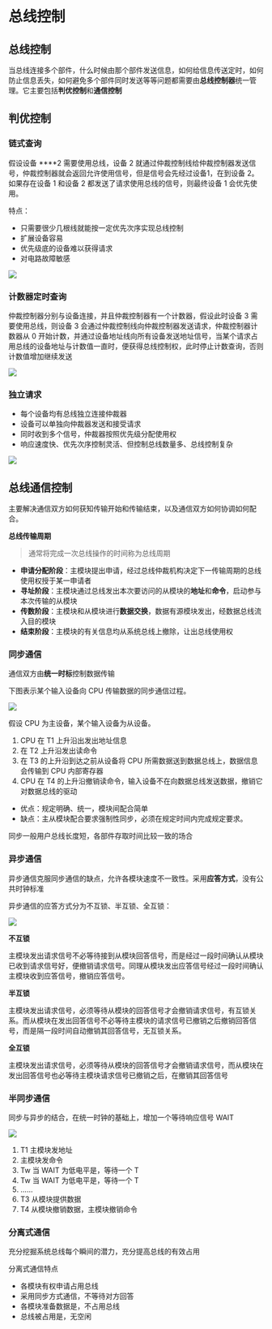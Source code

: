 # 总线控制

## 总线控制

当总线连接多个部件，什么时候由那个部件发送信息，如何给信息传送定时，如何防止信息丢失，如何避免多个部件同时发送等等问题都需要由**总线控制器**统一管理。它主要包括**判优控制**和**通信控制**

## **判优控制**

### 链式查询

假设设备 ****2 需要使用总线，设备 2 就通过仲裁控制线给仲裁控制器发送信号，仲裁控制器就会返回允许使用信号，但是信号会先经过设备1，在到设备 2。如果存在设备 1 和设备 2 都发送了请求使用总线的信号，则最终设备 1 会优先使用。

特点：

* 只需要很少几根线就能按一定优先次序实现总线控制
* 扩展设备容易
* 优先级底的设备难以获得请求
* 对电路故障敏感

![](../.gitbook/assets/lian-shi-cha-xun-fang-shi-.png)



### 计数器定时查询

仲裁控制器分别与设备连接，并且仲裁控制器有一个计数器，假设此时设备 3 需要使用总线，则设备 3 会通过仲裁控制线向仲裁控制器发送请求，仲裁控制器计数器从 0 开始计数，并通过设备地址线向所有设备发送地址信号，当某个请求占用总线的设备地址与计数值一直时，便获得总线控制权，此时停止计数查询，否则计数值增加继续发送

![](../.gitbook/assets/ji-shu-qi-ding-shi-cha-xun-.png)

### 独立请求

* 每个设备均有总线独立连接仲裁器
* 设备可以单独向仲裁器发送和接受请求
* 同时收到多个信号，仲裁器按照优先级分配使用权
* 响应速度快、优先次序控制灵活、但控制总线数量多、总线控制复杂

![](../.gitbook/assets/du-li-qing-qiu-.png)

## 总线通信控制

主要解决通信双方如何获知传输开始和传输结束，以及通信双方如何协调如何配合。

**总线传输周期**

> 通常将完成一次总线操作的时间称为总线周期

* **申请分配阶段**：主模块提出申请，经过总线仲裁机构决定下一传输周期的总线使用权授于某一申请者
* **寻址阶段**：主模块通过总线发出本次要访问的从模块的**地址**和**命令**，启动参与本次传输的从模块
* **传数阶段**：主模块和从模块进行**数据交换**，数据有源模块发出，经数据总线流入目的模块
* **结束阶段**：主模块的有关信息均从系统总线上撤除，让出总线使用权

### 同步通信

通信双方由**统一时标**控制数据传输

下图表示某个输入设备向 CPU 传输数据的同步通信过程。

![](../.gitbook/assets/tong-bu-tong-xin-.png)

假设 CPU 为主设备，某个输入设备为从设备。

1. CPU 在 T1 上升沿出发出地址信息
2. 在 T2 上升沿发出读命令
3. 在 T3 的上升沿到达之前从设备将 CPU 所需数据送到数据总线上，数据信息会传输到 CPU 内部寄存器
4. CPU 在 T4 的上升沿撤销读命令，输入设备不在向数据总线发送数据，撤销它对数据总线的驱动

* 优点：规定明确、统一，模块间配合简单
* 缺点：主从模块配合要求强制性同步，必须在规定时间内完成规定要求。

同步一般用户总线长度短，各部件存取时间比较一致的场合

### 异步通信

异步通信克服同步通信的缺点，允许各模块速度不一致性。采用**应答方式**，没有公共时钟标准

异步通信的应答方式分为不互锁、半互锁、全互锁：

![](../.gitbook/assets/yi-bu-tong-xin-.png)

**不互锁**

主模块发出请求信号不必等待接到从模块回答信号，而是经过一段时间确认从模块已收到请求信号好，便撤销请求信号。同理从模块发出应答信号经过一段时间确认主模块收到应答信号，撤销应答信号。

**半互锁**

主模块发出请求信号，必须等待从模块的回答信号才会撤销请求信号，有互锁关系。而从模块在发出回答信号不必等待主模块的请求信号已撤销之后撤销回答信号，而是隔一段时间自动撤销其回答信号，无互锁关系。

**全互锁**

主模块发出请求信号，必须等待从模块的回答信号才会撤销请求信号，而从模块在发出回答信号也必等待主模块请求信号已撤销之后，在撤销其回答信号

### 半同步通信

同步与异步的结合，在统一时钟的基础上，增加一个等待响应信号 WAIT

![](../.gitbook/assets/ban-tong-bu-tong-xin-.png)

1. T1 主模块发地址
2. 主模块发命令
3. Tw 当 WAIT 为低电平是，等待一个 T
4. Tw 当 WAIT 为低电平是，等待一个 T
5. ......
6. T3 从模块提供数据
7. T4 从模块撤销数据，主模块撤销命令

### 分离式通信

充分挖掘系统总线每个瞬间的潜力，充分提高总线的有效占用

分离式通信特点

* 各模块有权申请占用总线
* 采用同步方式通信，不等待对方回答
* 各模块准备数据是，不占用总线
* 总线被占用是，无空闲

